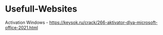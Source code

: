 # Usefull-Websites

Activation Windows - https://keysok.ru/crack/266-aktivator-dlya-microsoft-office-2021.html

